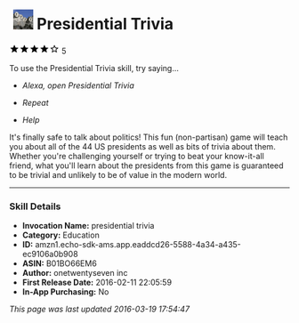 # &nbsp;<img src="app_icon" alt="Presidential Trivia icon" width="36"> Presidential Trivia
![4 stars](../../../images/ic_star_black_18dp_1x.png)![4 stars](../../../images/ic_star_black_18dp_1x.png)![4 stars](../../../images/ic_star_black_18dp_1x.png)![4 stars](../../../images/ic_star_black_18dp_1x.png)![4 stars](../../../images/ic_star_border_black_18dp_1x.png) 5

To use the Presidential Trivia skill, try saying...

* *Alexa, open Presidential Trivia*

* *Repeat*

* *Help*

It's finally safe to talk about politics! This fun (non-partisan) game will teach you about all of the 44 US presidents as well as bits of trivia about them. Whether you're challenging yourself or trying to beat your know-it-all friend, what you'll learn about the presidents from this game is guaranteed to be trivial and unlikely to be of value in the modern world.

***

### Skill Details

* **Invocation Name:** presidential trivia
* **Category:** Education
* **ID:** amzn1.echo-sdk-ams.app.eaddcd26-5588-4a34-a435-ec9106a0b908
* **ASIN:** B01BO66EM6
* **Author:** onetwentyseven inc
* **First Release Date:** 2016-02-11 22:05:59
* **In-App Purchasing:** No

*This page was last updated 2016-03-19 17:54:47*
